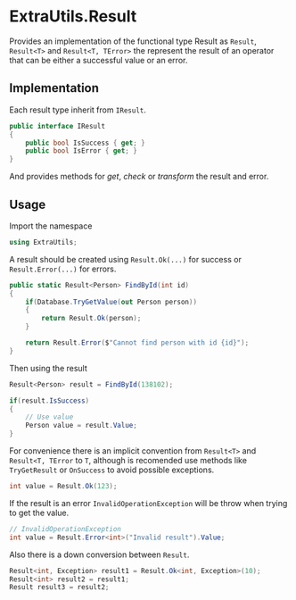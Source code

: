 # ExtraUtils.Result
Provides an implementation of the functional type Result as
``Result``, ``Result<T>`` and ``Result<T, TError>`` the represent
the result of an operator that can be either a successful value or an error.

## Implementation
Each result type inherit from ``IResult``.

```csharp
public interface IResult
{
    public bool IsSuccess { get; }
    public bool IsError { get; }
}
```

And provides methods for *get*, *check* or *transform* the result and error.

## Usage
Import the namespace
```csharp
using ExtraUtils;
```

A result should be created using ``Result.Ok(...)`` for success
or ```Result.Error(...)``` for errors.

```csharp
public static Result<Person> FindById(int id)
{
    if(Database.TryGetValue(out Person person))
    {
        return Result.Ok(person);
    }

    return Result.Error($"Cannot find person with id {id}");
}
```

Then using the result
```csharp
Result<Person> result = FindById(138102);

if(result.IsSuccess)
{
    // Use value
    Person value = result.Value;
}
```

For convenience there is an implicit convention from
``Result<T>`` and ``Result<T, TError`` to ``T``, although
is recomended use methods like ``TryGetResult`` or ``OnSuccess``
to avoid possible exceptions.

```csharp
int value = Result.Ok(123);
```
If the result is an error ```InvalidOperationException``` will be
throw when trying to get the value.

```csharp
// InvalidOperationException
int value = Result.Error<int>("Invalid result").Value;
```

Also there is a down conversion between ``Result``.
```csharp
Result<int, Exception> result1 = Result.Ok<int, Exception>(10);
Result<int> result2 = result1;
Result result3 = result2;
```